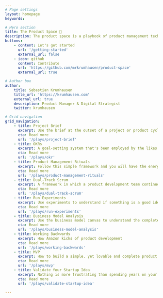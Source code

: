 ```yaml
---
# Page settings
layout: homepage
keywords:

# Hero section
title: The Product Space 🚀
description: The product space is a playbook of product management techniques and best practises for product development teams
buttons:
    - content: Let's get started
      url: '/getting-started'
      external_url: false
    - icon: github
      content: Contribute
      url: 'https://github.com/mrkrumhausen/product-space'
      external_url: true

# Author box
author:
    title: Sebastian Krumhausen
    title_url: 'https://krumhausen.com'
    external_url: true
    description: Product Manager & Digital Strategist
    twitter: krumhausen

# Grid navigation
grid_navigation:
    - title: Project Brief
      excerpt: Use the brief at the outset of a project or product cycle, when a development team needs to rally behind a common goal and share a mental model of the problem they are trying to solve.
      cta: Read more
      url: '/plays/project-brief'
    - title: OKRs
      excerpt: A goal-setting system that's been employed by the likes of Google, Intel and Bono to set and execute on audacious goals
      cta: Read more
      url: '/plays/okr'
    - title: Product Management Rituals
      excerpt: Follow this simple framework and you will have the energy to strategise about the future of the product
      cta: Read more
      url: '/plays/product-management-rituals'
    - title: Dual-Track Scrum
      excerpt: A framework in which a product development team continuously discover what their customers’ needs are, and validates them using evidence and prototypes.
      cta: Read more
      url: '/plays/dual-track-scrum'
    - title: Run Experiments
      excerpt: Use experiments to understand if something is a good idea (and learn from this understanding).
      cta: Read more
      url: '/plays/run-experiments'
    - title: Business Model Analysis
      excerpt: Use the business model canvas to understand the complete picture of the business.
      cta: Read more
      url: '/plays/business-model-analysis'
    - title: Working Backwards
      excerpt: How Amazon kicks of product development
      cta: Read more
      url: '/plays/working-backwards'
    - title: MVP
      excerpt: How to build a simple, yet lovable and complete product
      cta: Read more
      url: '/plays/mvp'
    - title: Validate Your Startup Idea
      excerpt: Nothing is more frustrating than spending years on your idea just to notice it wasn’t any good in the first place.
      cta: Read more
      url: '/plays/validate-startup-idea'

---
```

